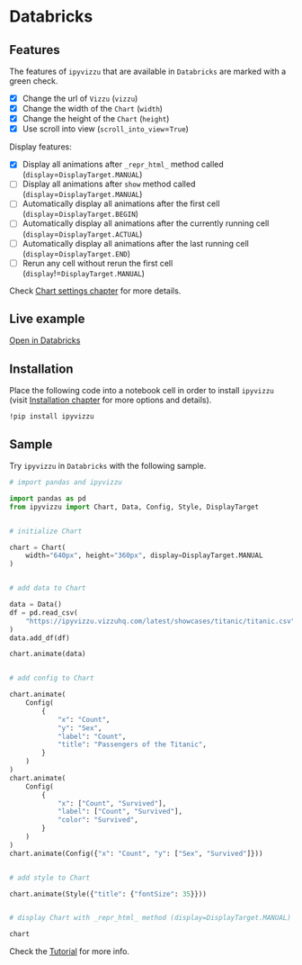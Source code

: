 # Databricks

## Features

The features of `ipyvizzu` that are available in `Databricks` are marked with a
green check.

- [x]  Change the url of `Vizzu` (`vizzu`)
- [x]  Change the width of the `Chart` (`width`)
- [x]  Change the height of the `Chart` (`height`)
- [x]  Use scroll into view (`scroll_into_view`=`True`)

Display features:

- [x]  Display all animations after `_repr_html_` method called
  (`display`=`DisplayTarget.MANUAL`)
- [ ]  Display all animations after `show` method called
  (`display`=`DisplayTarget.MANUAL`)
- [ ]  Automatically display all animations after the first cell
  (`display`=`DisplayTarget.BEGIN`)
- [ ]  Automatically display all animations after the currently running cell
  (`display`=`DisplayTarget.ACTUAL`)
- [ ]  Automatically display all animations after the last running cell
  (`display`=`DisplayTarget.END`)
- [ ]  Rerun any cell without rerun the first cell
  (`display`!=`DisplayTarget.MANUAL`)

Check [Chart settings chapter](../../tutorial/chart_settings.md) for more
details.

## Live example

[Open in Databricks](https://databricks-prod-cloudfront.cloud.databricks.com/public/4027ec902e239c93eaaa8714f173bcfc/808850182010194/3745120999164565/1947355309752283/latest.html)

## Installation

Place the following code into a notebook cell in order to install `ipyvizzu`
(visit [Installation chapter](../../installation.md) for more options and
details).

```
!pip install ipyvizzu
```

## Sample

Try `ipyvizzu` in `Databricks` with the following sample.

```python
# import pandas and ipyvizzu

import pandas as pd
from ipyvizzu import Chart, Data, Config, Style, DisplayTarget


# initialize Chart

chart = Chart(
    width="640px", height="360px", display=DisplayTarget.MANUAL
)


# add data to Chart

data = Data()
df = pd.read_csv(
    "https://ipyvizzu.vizzuhq.com/latest/showcases/titanic/titanic.csv"
)
data.add_df(df)

chart.animate(data)


# add config to Chart

chart.animate(
    Config(
        {
            "x": "Count",
            "y": "Sex",
            "label": "Count",
            "title": "Passengers of the Titanic",
        }
    )
)
chart.animate(
    Config(
        {
            "x": ["Count", "Survived"],
            "label": ["Count", "Survived"],
            "color": "Survived",
        }
    )
)
chart.animate(Config({"x": "Count", "y": ["Sex", "Survived"]}))


# add style to Chart

chart.animate(Style({"title": {"fontSize": 35}}))


# display Chart with _repr_html_ method (display=DisplayTarget.MANUAL)

chart
```

Check the [Tutorial](../../tutorial/index.md) for more info.
